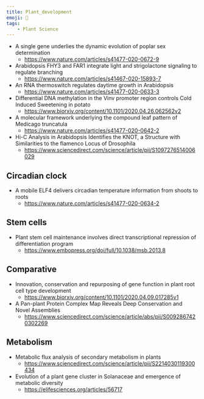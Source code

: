 ```yaml
---
title: Plant_development
emoji: 🌱
tags:
    - Plant Science
---
```


* A single gene underlies the dynamic evolution of poplar sex determination
    - https://www.nature.com/articles/s41477-020-0672-9
* Arabidopsis FHY3 and FAR1 integrate light and strigolactone signaling to regulate branching
    - https://www.nature.com/articles/s41467-020-15893-7
* An RNA thermoswitch regulates daytime growth in Arabidopsis
    - https://www.nature.com/articles/s41477-020-0633-3
* Differential DNA methylation in the Vinv promoter region controls Cold Induced Sweetening in potato
    - https://www.biorxiv.org/content/10.1101/2020.04.26.062562v2
* A molecular framework underlying the compound leaf pattern of Medicago truncatula
    - https://www.nature.com/articles/s41477-020-0642-2
* Hi-C Analysis in Arabidopsis Identifies the KNOT, a Structure with Similarities to the flamenco Locus of Drosophila
    - https://www.sciencedirect.com/science/article/pii/S1097276514006029

## Circadian clock
* A mobile ELF4 delivers circadian temperature information from shoots to roots
    - https://www.nature.com/articles/s41477-020-0634-2

## Stem cells
* Plant stem cell maintenance involves direct transcriptional repression of differentiation program 
    - https://www.embopress.org/doi/full/10.1038/msb.2013.8

## Comparative
* Innovation, conservation and repurposing of gene function in plant root cell type development
    - https://www.biorxiv.org/content/10.1101/2020.04.09.017285v1
* A Pan-plant Protein Complex Map Reveals Deep Conservation and Novel Assemblies
    - https://www.sciencedirect.com/science/article/abs/pii/S0092867420302269

## Metabolism
* Metabolic flux analysis of secondary metabolism in plants
    - https://www.sciencedirect.com/science/article/pii/S2214030119300434
* Evolution of a plant gene cluster in Solanaceae and emergence of metabolic diversity
    - https://elifesciences.org/articles/56717